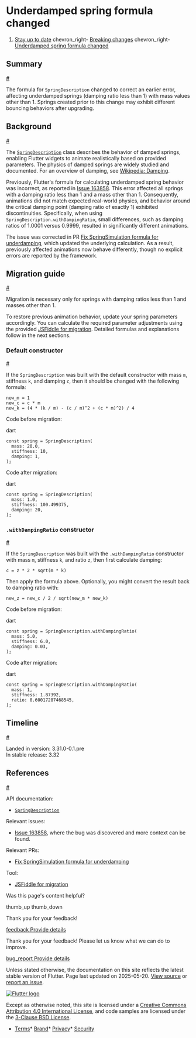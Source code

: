 Underdamped spring formula changed
==================================

1. [Stay up to date](/release) chevron\_right- [Breaking changes](/release/breaking-changes) chevron\_right- [Underdamped spring formula changed](/release/breaking-changes/spring-description-underdamped)

Summary
-------

[#](#summary)

The formula for `SpringDescription` changed to correct an earlier error, affecting underdamped springs (damping ratio less than 1) with mass values other than 1. Springs created prior to this change may exhibit different bouncing behaviors after upgrading.

Background
----------

[#](#background)

The [`SpringDescription`](https://api.flutter.dev/flutter/physics/SpringDescription-class.html) class describes the behavior of damped springs, enabling Flutter widgets to animate realistically based on provided parameters. The physics of damped springs are widely studied and documented. For an overview of damping, see [Wikipedia: Damping](https://en.wikipedia.org/wiki/Damping).

Previously, Flutter's formula for calculating underdamped spring behavior was incorrect, as reported in [Issue 163858](https://github.com/flutter/flutter/issues/163858). This error affected all springs with a damping ratio less than 1 and a mass other than 1. Consequently, animations did not match expected real-world physics, and behavior around the critical damping point (damping ratio of exactly 1) exhibited discontinuities. Specifically, when using `SpringDescription.withDampingRatio`, small differences, such as damping ratios of 1.0001 versus 0.9999, resulted in significantly different animations.

The issue was corrected in PR [Fix SpringSimulation formula for underdamping](https://github.com/flutter/flutter/pull/165017), which updated the underlying calculation. As a result, previously affected animations now behave differently, though no explicit errors are reported by the framework.

Migration guide
---------------

[#](#migration-guide)

Migration is necessary only for springs with damping ratios less than 1 and masses other than 1.

To restore previous animation behavior, update your spring parameters accordingly. You can calculate the required parameter adjustments using the provided [JSFiddle for migration](https://jsfiddle.net/6jgvbzps/30/). Detailed formulas and explanations follow in the next sections.

### Default constructor

[#](#default-constructor)

If the `SpringDescription` was built with the default constructor with mass `m`, stiffness `k`, and damping `c`, then it should be changed with the following formula:

```
new_m = 1
new_c = c * m
new_k = (4 * (k / m) - (c / m)^2 + (c * m)^2) / 4
```

Code before migration:

dart

```
const spring = SpringDescription(
  mass: 20.0,
  stiffness: 10,
  damping: 1,
);
```

Code after migration:

dart

```
const spring = SpringDescription(
  mass: 1.0,
  stiffness: 100.499375,
  damping: 20,
);
```

### `.withDampingRatio` constructor

[#](#withdampingratio-constructor)

If the `SpringDescription` was built with the `.withDampingRatio` constructor with mass `m`, stiffness `k`, and ratio `z`, then first calculate damping:

```
c = z * 2 * sqrt(m * k)
```

Then apply the formula above. Optionally, you might convert the result back to damping ratio with:

```
new_z = new_c / 2 / sqrt(new_m * new_k)
```

Code before migration:

dart

```
const spring = SpringDescription.withDampingRatio(
  mass: 5.0,
  stiffness: 6.0,
  damping: 0.03,
);
```

Code after migration:

dart

```
const spring = SpringDescription.withDampingRatio(
  mass: 1,
  stiffness: 1.87392,
  ratio: 0.60017287468545,
);
```

Timeline
--------

[#](#timeline)

Landed in version: 3.31.0-0.1.pre  
 In stable release: 3.32

References
----------

[#](#references)

API documentation:

* [`SpringDescription`](https://api.flutter.dev/flutter/physics/SpringDescription-class.html)

Relevant issues:

* [Issue 163858](https://github.com/flutter/flutter/issues/163858), where the bug was discovered and more context can be found.

Relevant PRs:

* [Fix SpringSimulation formula for underdamping](https://github.com/flutter/flutter/pull/165017)

Tool:

* [JSFiddle for migration](https://jsfiddle.net/6jgvbzps/30/)

Was this page's content helpful?

thumb\_up thumb\_down

Thank you for your feedback!

 [feedback Provide details](https://github.com/flutter/website/issues/new?template=1_page_issue.yml&&page-url=https://docs.flutter.dev/release/breaking-changes/spring-description-underdamped/&page-source=https://github.com/flutter/website/tree/main/src/content/release/breaking-changes/spring-description-underdamped.md)

Thank you for your feedback! Please let us know what we can do to improve.

 [bug\_report Provide details](https://github.com/flutter/website/issues/new?template=1_page_issue.yml&&page-url=https://docs.flutter.dev/release/breaking-changes/spring-description-underdamped/&page-source=https://github.com/flutter/website/tree/main/src/content/release/breaking-changes/spring-description-underdamped.md)

Unless stated otherwise, the documentation on this site reflects the latest stable version of Flutter. Page last updated on 2025-05-20. [View source](https://github.com/flutter/website/tree/main/src/content/release/breaking-changes/spring-description-underdamped.md) or [report an issue](https://github.com/flutter/website/issues/new?template=1_page_issue.yml&&page-url=https://docs.flutter.dev/release/breaking-changes/spring-description-underdamped/&page-source=https://github.com/flutter/website/tree/main/src/content/release/breaking-changes/spring-description-underdamped.md "Report an issue with this page").

[![Flutter logo](/assets/images/branding/flutter/logo+text/horizontal/white.svg)](https://flutter.dev)

Except as otherwise noted, this site is licensed under a [Creative Commons Attribution 4.0 International License](https://creativecommons.org/licenses/by/4.0/), and code samples are licensed under the [3-Clause BSD License](https://opensource.org/licenses/BSD-3-Clause).

* [Terms](/tos "Terms of use")* [Brand](/brand "Brand usage guidelines")* [Privacy](https://policies.google.com/privacy "Privacy policy")* [Security](/security "Security philosophy and practices")

   